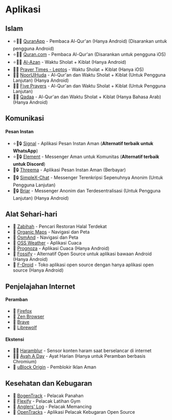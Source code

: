 # Aplikasi  

## Islam  
- ⭐🕋🤝 [QuranApp](https://quran.alfaazplus.com/) - Pembaca Al-Qur'an (Hanya Android) (Disarankan untuk pengguna Android)  
- ⭐🕋🤝 [Quran.com](https://previous.quran.com/apps?locale=id) - Pembaca Al-Qur'an (Disarankan untuk pengguna iOS)  
- ⭐🕋🤝 [Al-Azan](https://meypod.github.io/al-azan/) - Waktu Sholat + Kiblat (Hanya Android)  
- 🕋🤝 [Prayer Times - Leptos](https://apps.apple.com/us/app/prayer-times-leptos/id1587090683) - Waktu Sholat + Kiblat (Hanya iOS)  
- 🕋🤝 [NoorUlHuda](https://github.com/mirfatif/NoorUlHuda) - Al-Qur'an dan Waktu Sholat + Kiblat (Untuk Pengguna Lanjutan) (Hanya Android)  
- 🕋🤝 [Five Prayers](https://github.com/Five-Prayers/five-prayers-android/blob/main/README.md) - Al-Qur'an dan Waktu Sholat + Kiblat (Untuk Pengguna Lanjutan)  
- 🕋🤝 [Qadaa](https://github.com/muslimpack/Qadaa/blob/main/README.md) - Al-Qur'an dan Waktu Sholat + Kiblat (Hanya Bahasa Arab) (Hanya Android)  

## Komunikasi  
#### Pesan Instan  
- ⭐🤝🔒 [Signal](https://signal.org/) - Aplikasi Pesan Instan Aman (**Alternatif terbaik untuk WhatsApp**)  
- ⭐🤝🔒 [Element](https://element.io/download) - Messenger Aman untuk Komunitas (**Alternatif terbaik untuk Discord**)  
- 🤝🔒 [Threema](https://threema.ch/) - Aplikasi Pesan Instan Aman (Berbayar)  
- 🤝🔒 [SimpleX-Chat](https://simplex.chat/) - Messenger Terenkripsi Sepenuhnya Anonim (Untuk Pengguna Lanjutan)  
- 🤝🔒 [Briar](https://briarproject.org/) - Messenger Anonim dan Terdesentralisasi (Untuk Pengguna Lanjutan) (Hanya Android)  

## Alat Sehari-hari  
- 🕋 [Zabihah](https://www.zabihah.com/) - Pencari Restoran Halal Terdekat  
- 🤝 [Organic Maps](https://organicmaps.app/) - Navigasi dan Peta  
- 🤝 [OsmAnd](https://osmand.net/) - Navigasi dan Peta  
- 🤝 [OSS Weather](https://github.com/Akylas/oss-weather/blob/master/Readme.md) - Aplikasi Cuaca  
- 🤝 [Prognoza](https://github.com/davidtakac/prognoza/blob/dev/README.md) - Aplikasi Cuaca (Hanya Android)  
- 🤝 [Fossify](https://www.fossify.org/) - Alternatif Open Source untuk aplikasi bawaan Android (Hanya Android)  
- 🤝 [F-Droid](https://f-droid.org/en/) - Toko aplikasi open source dengan hanya aplikasi open source (Hanya Android)  

## Penjelajahan Internet  
#### Peramban  
- 🤝 [Firefox](https://www.mozilla.org/en-US/firefox/new/)  
- 🤝 [Zen Browser](https://zen-browser.app/)  
- 🤝 [Brave](https://www.mozilla.org/en-US/firefox/new/)  
- 🤝 [Librewolf](https://librewolf.net/)  
#### Ekstensi  
- 🕋🤝 [Haramblur](https://linktr.ee/haramblur) - Sensor konten haram saat berselancar di internet  
- 🕋🤝 [Ayah A Day](https://ayahaday.com/) - Ayat Harian (Hanya untuk Peramban berbasis Chromium)  
- 🤝 [uBlock Origin](https://ublockorigin.com/) - Pemblokir Iklan Aman  

## Kesehatan dan Kebugaran  
- 🤝 [BogenTrack](https://bogentrack.app/) - Pelacak Panahan  
- 🤝 [Flexify](https://flexify.presley.nz/) - Pelacak Latihan Gym  
- 🤝 [Anglers' Log](https://anglerslog.ca/) - Pelacak Memancing  
- 🤝 [OpenTracks](https://opentracksapp.com/) - Aplikasi Pelacak Kebugaran Open Source